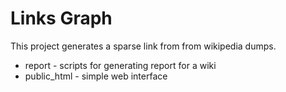 # Links Graph
This project generates a sparse link from from wikipedia dumps.

* report - scripts for generating report for a wiki
* public_html - simple web interface
